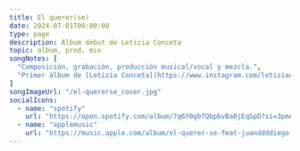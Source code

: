 ```yaml
---
title: El querer(se)
date: 2024-07-01T00:00:00
type: page
description: Álbum debut de Letizia Conceta
topic: album, prod, mix
songNotes: [
  "Composición, grabación, producción musical/vocal y mezcla.",
  "Primer álbum de [Letizia Conceta](https://www.instagram.com/letiziaconceta/).",
]
songImageUrl: "/el-quererse_cover.jpg"
socialIcons:
  - name: "spotify"
    url: "https://open.spotify.com/album/7q6Y0gbfQbpbvBa0jEqSpD?si=3pmAJohITFGh8g3Pk2hUZQ"
  - name: "applemusic"
    url: "https://music.apple.com/album/el-querer-se-feat-juanddddiego-ep/1754987619"
---
```

